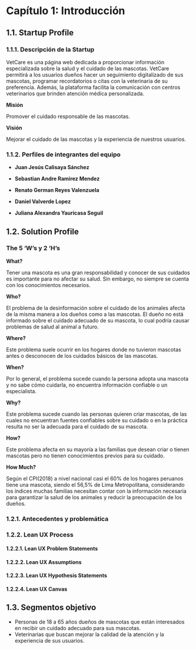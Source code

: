 ﻿# Capítulo 1: Introducción

## 1.1. Startup Profile

### 1.1.1. Descripción de la Startup

VetCare es una página web dedicada a proporcionar información especializada sobre la salud y el cuidado de las mascotas. VetCare permitirá a los usuarios dueños hacer un seguimiento digitalizado de sus mascotas, programar recordatorios o citas con la veterinaria de su preferencia. Además, la plataforma facilita la comunicación con centros veterinarios que brinden atención médica personalizada.

**Misión**

Promover el cuidado responsable de las mascotas.

**Visión**

Mejorar el cuidado de las mascotas y la experiencia de nuestros usuarios. 

### 1.1.2. Perfiles de integrantes del equipo

* **Juan Jesús Calisaya Sánchez**

    

* **Sebastian Andre Ramirez Mendez**



* **Renato German Reyes Valenzuela**



* **Daniel Valverde Lopez**



* **Juliana Alexandra Yauricasa Seguil**



## 1.2. Solution Profile


### The 5 ‘W’s y 2 ‘H’s

**What?**

Tener una mascota es una gran responsabilidad y conocer de sus cuidados es importante  para no afectar su salud. Sin embargo, no siempre se cuenta con los conocimientos necesarios. 

**Who?**

El problema de la desinformación sobre el cuidado de los animales afecta de la misma manera a los dueños como a las mascotas. El dueño no está informado sobre el cuidado adecuado de su mascota, lo cual podría causar problemas de salud al animal a futuro.

**Where?** 

Este problema suele ocurrir en los hogares donde no tuvieron mascotas antes o desconocen de los cuidados básicos de las mascotas.

**When?**

Por lo general, el problema sucede cuando la persona adopta una mascota y no sabe cómo cuidarla, no encuentra información confiable o un especialista.     

**Why?**

Este problema sucede cuando las personas quieren criar mascotas, de las cuales no encuentran fuentes confiables sobre su cuidado o en la práctica resulta no ser la adecuada para el cuidado de su mascota.

**How?**

Este problema afecta en su mayoría a las familias que desean criar o tienen mascotas pero no tienen conocimientos previos para su cuidado.

**How Much?**

Según el CPI(2018) a nivel nacional casi el 60% de los hogares peruanos tiene una mascota, siendo el 56,5% de Lima Metropolitana, considerando los índices muchas familias necesitan contar con la información necesaria para garantizar la salud de los animales y reducir la preocupación de los dueños.  

### 1.2.1. Antecedentes y problemática

### 1.2.2. Lean UX Process

#### 1.2.2.1. Lean UX Problem Statements

#### 1.2.2.2. Lean UX Assumptions

#### 1.2.2.3. Lean UX Hypothesis Statements

#### 1.2.2.4. Lean UX Canvas

## 1.3. Segmentos objetivo

- Personas de 18 a 65 años dueños de mascotas que están interesados en recibir un cuidado adecuado para sus mascotas.
- Veterinarias que buscan mejorar la calidad de la atención y la experiencia de sus usuarios.
